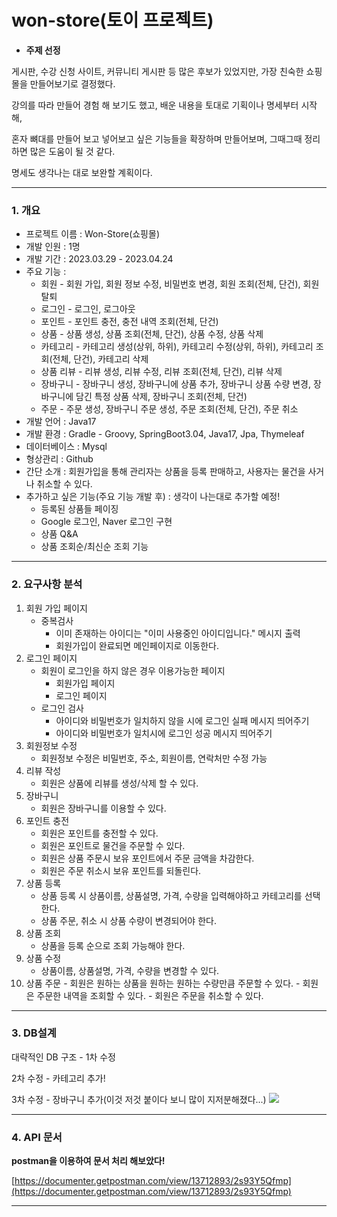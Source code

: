 # won-store(토이 프로젝트)

-   **주제 선정** 

게시판, 수강 신청 사이트, 커뮤니티 게시판 등 많은 후보가 있었지만, 가장 친숙한 쇼핑몰을 만들어보기로 결정했다.

강의를 따라 만들어 경험 해 보기도 했고, 배운 내용을 토대로 기획이나 명세부터 시작해,

혼자 뼈대를 만들어 보고 넣어보고 싶은 기능들을 확장하며 만들어보며, 그때그때 정리하면 많은 도움이 될 것 같다.

명세도 생각나는 대로 보완할 계획이다.

---

### **1\. 개요**

-   프로젝트 이름 : Won-Store(쇼핑몰)
-   개발 인원 : 1명
-   개발 기간 : 2023.03.29 - 2023.04.24
-   주요 기능 :  
    -   회원 - 회원 가입, 회원 정보 수정, 비밀번호 변경, 회원 조회(전체, 단건), 회원 탈퇴
    -   로그인 - 로그인, 로그아웃
    -   포인트 - 포인트 충전, 충전 내역 조회(전체, 단건)
    -   상품 - 상품 생성, 상품 조회(전체, 단건), 상품 수정, 상품 삭제
    -   카테고리 - 카테고리 생성(상위, 하위), 카테고리 수정(상위, 하위), 카테고리 조회(전체, 단건), 카테고리 삭제
    -   상품 리뷰 - 리뷰 생성, 리뷰 수정, 리뷰 조회(전체, 단건), 리뷰 삭제
    -   장바구니 - 장바구니 생성, 장바구니에 상품 추가, 장바구니 상품 수량 변경, 장바구니에 담긴 특정 상품 삭제, 장바구니 조회(전체, 단건)
    -   주문 - 주문 생성, 장바구니 주문 생성, 주문 조회(전체, 단건), 주문 취소
-   개발 언어 : Java17
-   개발 환경 : Gradle - Groovy, SpringBoot3.04, Java17, Jpa, Thymeleaf
-   데이터베이스 : Mysql
-   형상관리 : Github
-   간단 소개 : 회원가입을 통해 관리자는 상품을 등록 판매하고, 사용자는 물건을 사거나 취소할 수 있다.
-   추가하고 싶은 기능(주요 기능 개발 후) : 생각이 나는대로 추가할 예정!
    -   등록된 상품들 페이징
    -   Google 로그인, Naver 로그인 구현
    -   상품 Q&A
    -   상품 조회순/최신순 조회 기능

---

### **2\. 요구사항 분석**

1.  회원 가입 페이지
    -   중복검사
        -   이미 존재하는 아이디는 "이미 사용중인 아이디입니다." 메시지 출력
        -   회원가입이 완료되면 메인페이지로 이동한다.
2.  로그인 페이지
    -   회원이 로그인을 하지 않은 경우 이용가능한 페이지
        -   회원가입 페이지
        -   로그인 페이지
    -   로그인 검사
        -   아이디와 비밀번호가 일치하지 않을 시에 로그인 실패 메시지 띄어주기
        -   아이디와 비밀번호가 일치시에 로그인 성공 메시지 띄어주기
3.  회원정보 수정
    -   회원정보 수정은 비밀번호, 주소, 회원이름, 연락처만 수정 가능
4.  리뷰 작성
    -   회원은 상품에 리뷰를 생성/삭제 할 수 있다.
5.  장바구니
    -   회원은 장바구니를 이용할 수 있다.
6.  포인트 충전
    -   회원은 포인트를 충전할 수 있다.
    -   회원은 포인트로 물건을 주문할 수 있다.
    -   회원은 상품 주문시 보유 포인트에서 주문 금액을 차감한다.
    -   회원은 주문 취소시 보유 포인트를 되돌린다.
7.  상품 등록
    -   상품 등록 시 상품이름, 상품설명, 가격, 수량을 입력해야하고 카테고리를 선택한다.
    -   상품 주문, 취소 시 상품 수량이 변경되어야 한다.
8.  상품 조회
    -   상품을 등록 순으로 조회 가능해야 한다.
9.  상품 수정
    -   상품이름, 상품설명, 가격, 수량을 변경할 수 있다.
10.  상품 주문
    -   회원은 원하는 상품을 원하는 원하는 수량만큼 주문할 수 있다.
    -   회원은 주문한 내역을 조회할 수 있다.
    -   회원은 주문을 취소할 수 있다.

---

### **3\. DB설계**

대략적인 DB 구조 - 1차 수정

2차 수정 - 카테고리 추가!

3차 수정 - 장바구니 추가(이것 저것 붙이다 보니 많이 지저분해졌다...)
![](https://img1.daumcdn.net/thumb/R1280x0/?scode=mtistory2&fname=https%3A%2F%2Fblog.kakaocdn.net%2Fdn%2FLmrGW%2FbtscBBUk25D%2FERtyfizZ6QepdFcR34agc1%2Fimg.png)

---

### **4\. API 문서**

**postman을 이용하여 문서 처리 해보았다!**

[https://documenter.getpostman.com/view/13712893/2s93Y5Qfmp](https://documenter.getpostman.com/view/13712893/2s93Y5Qfmp)


---

